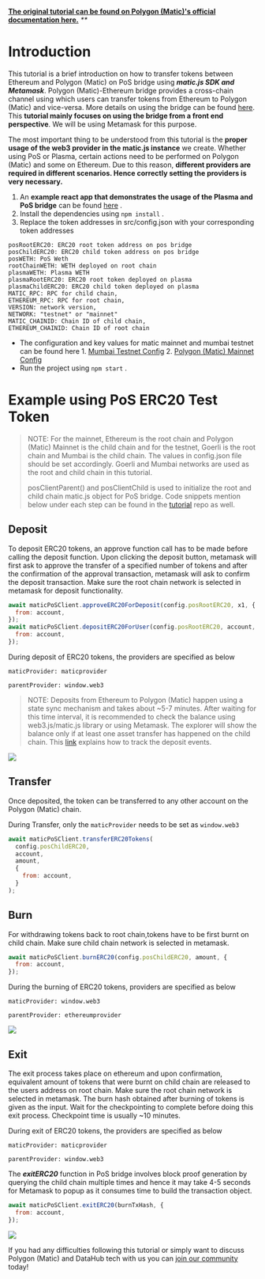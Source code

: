 [**The original tutorial can be found on Polygon \(Matic\)'s official documentation here.**](https://docs.matic.network/docs/develop/pos-using-metamask) _\*\*_

# Introduction

This tutorial is a brief introduction on how to transfer tokens between Ethereum and Polygon \(Matic\) on PoS bridge using _**matic.js SDK and Metamask**_. Polygon \(Matic\)-Ethereum bridge provides a cross-chain channel using which users can transfer tokens from Ethereum to Polygon \(Matic\) and vice-versa. More details on using the bridge can be found [here](https://docs.matic.network/docs/develop/ethereum-matic/pos/getting-started). This **tutorial mainly focuses on using the bridge from a front end perspective**. We will be using Metamask for this purpose.

The most important thing to be understood from this tutorial is the **proper usage of the web3 provider in the matic.js instance** we create. Whether using PoS or Plasma, certain actions need to be performed on Polygon \(Matic\) and some on Ethereum. Due to this reason, **different providers are required in different scenarios. Hence correctly setting the providers is very necessary.**

1. An **example react app that demonstrates the usage of the Plasma and PoS bridge** can be found [here](https://github.com/maticnetwork/pos-plasma-tutorial) .
2. Install the dependencies using `npm install` .
3. Replace the token addresses in src/config.json with your corresponding token addresses

```
posRootERC20: ERC20 root token address on pos bridge
posChildERC20: ERC20 child token address on pos bridge
posWETH: PoS Weth
rootChainWETH: WETH deployed on root chain
plasmaWETH: Plasma WETH
plasmaRootERC20: ERC20 root token deployed on plasma
plasmaChildERC20: ERC20 child token deployed on plasma
MATIC_RPC: RPC for child chain,
ETHEREUM_RPC: RPC for root chain,
VERSION: network version,
NETWORK: "testnet" or "mainnet"
MATIC_CHAINID: Chain ID of child chain,
ETHEREUM_CHAINID: Chain ID of root chain
```

* The configuration and key values for matic mainnet and mumbai testnet can be found here 1. [Mumbai Testnet Config](https://static.matic.network/network/testnet/mumbai/index.json) 2. [Polygon \(Matic\) Mainnet Config](https://static.matic.network/network/mainnet/v1/index.json)
* Run the project using `npm start` .

# Example using PoS ERC20 Test Token

> NOTE: For the mainnet, Ethereum is the root chain and Polygon \(Matic\) Mainnet is the child chain and for the testnet, Goerli is the root chain and Mumbai is the child chain. The values in config.json file should be set accordingly. Goerli and Mumbai networks are used as the root and child chain in this tutorial.
>
> posClientParent\(\) and posClientChild is used to initialize the root and child chain matic.js object for PoS bridge. Code snippets mention below under each step can be found in the [tutorial](https://github.com/maticnetwork/pos-plasma-tutorial) repo as well.

## Deposit

To deposit ERC20 tokens, an approve function call has to be made before calling the deposit function. Upon clicking the deposit button, metamask will first ask to approve the transfer of a specified number of tokens and after the confirmation of the approval transaction, metamask will ask to confirm the deposit transaction. Make sure the root chain network is selected in metamask for deposit functionality.

```javascript
await maticPoSClient.approveERC20ForDeposit(config.posRootERC20, x1, {
  from: account,
});
await maticPoSClient.depositERC20ForUser(config.posRootERC20, account, amount, {
  from: account,
});
```

During deposit of ERC20 tokens, the providers are specified as below

`maticProvider: maticprovider`

`parentProvider: window.web3`

> NOTE: Deposits from Ethereum to Polygon \(Matic\) happen using a state sync mechanism and takes about ~5-7 minutes. After waiting for this time interval, it is recommended to check the balance using web3.js/matic.js library or using Metamask. The explorer will show the balance only if at least one asset transfer has happened on the child chain. This [link](https://docs.matic.network/docs/develop/ethereum-matic/pos/deposit-withdraw-event-pos/) explains how to track the deposit events.

![](https://docs.matic.network/img/pos-using-metamask/deposit.png)

## Transfer

Once deposited, the token can be transferred to any other account on the Polygon \(Matic\) chain.

During Transfer, only the `maticProvider` needs to be set as `window.web3`

```javascript
await maticPoSClient.transferERC20Tokens(
  config.posChildERC20,
  account,
  amount,
  {
    from: account,
  }
);
```

## Burn

For withdrawing tokens back to root chain,tokens have to be first burnt on child chain. Make sure child chain network is selected in metamask.

```javascript
await maticPoSClient.burnERC20(config.posChildERC20, amount, {
  from: account,
});
```

During the burning of ERC20 tokens, providers are specified as below

`maticProvider: window.web3`

`parentProvider: ethereumprovider`

![](https://docs.matic.network/img/pos-using-metamask/burn.png)

## Exit

The exit process takes place on ethereum and upon confirmation, equivalent amount of tokens that were burnt on child chain are released to the users address on root chain. Make sure the root chain network is selected in metamask. The burn hash obtained after burning of tokens is given as the input. Wait for the checkpointing to complete before doing this exit process. Checkpoint time is usually ~10 minutes.

During exit of ERC20 tokens, the providers are specified as below

`maticProvider: maticprovider`

`parentProvider: window.web3`

The _**exitERC20**_ function in PoS bridge involves block proof generation by querying the child chain multiple times and hence it may take 4-5 seconds for Metamask to popup as it consumes time to build the transaction object.

```javascript
await maticPoSClient.exitERC20(burnTxHash, {
  from: account,
});
```

![](https://docs.matic.network/img/pos-using-metamask/exit.png)

If you had any difficulties following this tutorial or simply want to discuss Polygon \(Matic\) and DataHub tech with us you can [join our community](https://discord.gg/Chhuv5zHy3) today!

